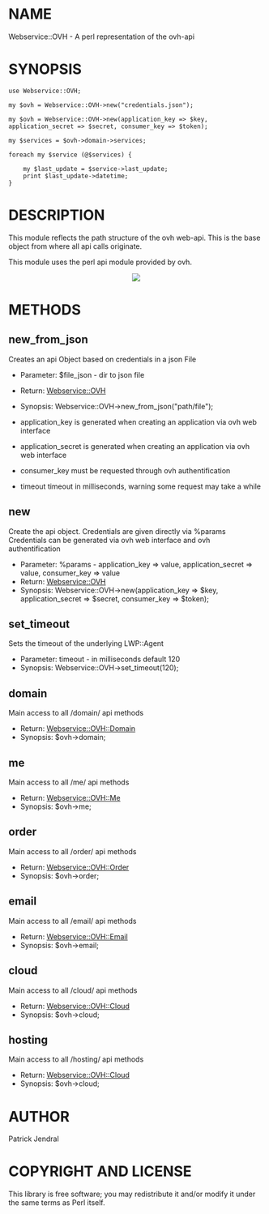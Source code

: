 # NAME

Webservice::OVH  - A perl representation of the ovh-api

# SYNOPSIS

    use Webservice::OVH;

    my $ovh = Webservice::OVH->new("credentials.json");

    my $ovh = Webservice::OVH->new(application_key => $key, application_secret => $secret, consumer_key => $token);

    my $services = $ovh->domain->services;

    foreach my $service (@$services) {
    
        my $last_update = $service->last_update;
        print $last_update->datetime;
    }

# DESCRIPTION

This module reflects the path structure of the ovh web-api.
This is the base object from where all api calls originate.

This module uses the perl api module provided by ovh.

<div>
    <p><center><img src="https://raw.githubusercontent.com/itnode/Webservice-OVH/master/inc/API_HowTo.png"></center></p>
</div>

# METHODS

## new\_from\_json

Creates an api Object based on credentials in a json File

- Parameter: $file\_json - dir to json file
- Return: [Webservice::OVH](https://metacpan.org/pod/Webservice::OVH)
- Synopsis: Webservice::OVH->new\_from\_json("path/file");

- application\_key      is generated when creating an application via ovh web interface
- application\_secret   is generated when creating an application via ovh web interface
- consumer\_key         must be requested through ovh authentification
- timeout              timeout in milliseconds, warning some request may take a while

## new

Create the api object. Credentials are given directly via %params
Credentials can be generated via ovh web interface and ovh authentification

- Parameter: %params - application\_key => value, application\_secret => value, consumer\_key => value
- Return: [Webservice::OVH](https://metacpan.org/pod/Webservice::OVH)
- Synopsis: Webservice::OVH->new(application\_key => $key, application\_secret => $secret, consumer\_key => $token);

## set\_timeout

Sets the timeout of the underlying LWP::Agent

- Parameter: timeout - in milliseconds default 120
- Synopsis: Webservice::OVH->set\_timeout(120);

## domain

Main access to all /domain/ api methods 

- Return: [Webservice::OVH::Domain](https://metacpan.org/pod/Webservice::OVH::Domain)
- Synopsis: $ovh->domain;

## me

Main access to all /me/ api methods 

- Return: [Webservice::OVH::Me](https://metacpan.org/pod/Webservice::OVH::Me)
- Synopsis: $ovh->me;

## order

Main access to all /order/ api methods 

- Return: [Webservice::OVH::Order](https://metacpan.org/pod/Webservice::OVH::Order)
- Synopsis: $ovh->order;

## email

Main access to all /email/ api methods 

- Return: [Webservice::OVH::Email](https://metacpan.org/pod/Webservice::OVH::Email)
- Synopsis: $ovh->email;

## cloud

Main access to all /cloud/ api methods 

- Return: [Webservice::OVH::Cloud](https://metacpan.org/pod/Webservice::OVH::Cloud)
- Synopsis: $ovh->cloud;

## hosting

Main access to all /hosting/ api methods 

- Return: [Webservice::OVH::Cloud](https://metacpan.org/pod/Webservice::OVH::Cloud)
- Synopsis: $ovh->cloud;

# AUTHOR

Patrick Jendral

# COPYRIGHT AND LICENSE

This library is free software; you may redistribute it and/or modify it under the same terms as Perl itself.
